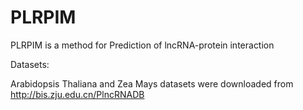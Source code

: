 # PLRPIM
PLRPIM is a method for Prediction of lncRNA-protein interaction 

Datasets:

Arabidopsis Thaliana and Zea Mays datasets were downloaded from http://bis.zju.edu.cn/PlncRNADB
